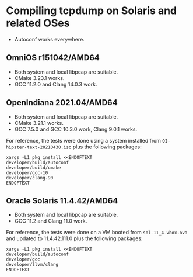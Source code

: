 # Compiling tcpdump on Solaris and related OSes

* Autoconf works everywhere.

## OmniOS r151042/AMD64

* Both system and local libpcap are suitable.
* CMake 3.23.1 works.
* GCC 11.2.0 and Clang 14.0.3 work.

## OpenIndiana 2021.04/AMD64

* Both system and local libpcap are suitable.
* CMake 3.21.1 works.
* GCC 7.5.0 and GCC 10.3.0 work, Clang 9.0.1 works.

For reference, the tests were done using a system installed from
`OI-hipster-text-20210430.iso` plus the following packages:
```shell
xargs -L1 pkg install <<ENDOFTEXT
developer/build/autoconf
developer/build/cmake
developer/gcc-10
developer/clang-90
ENDOFTEXT
```

## Oracle Solaris 11.4.42/AMD64

* Both system and local libpcap are suitable.
* GCC 11.2 and Clang 11.0 work.

For reference, the tests were done on a VM booted from `sol-11_4-vbox.ova`
and updated to 11.4.42.111.0 plus the following packages:
```shell
xargs -L1 pkg install <<ENDOFTEXT
developer/build/autoconf
developer/gcc
developer/llvm/clang
ENDOFTEXT
```
